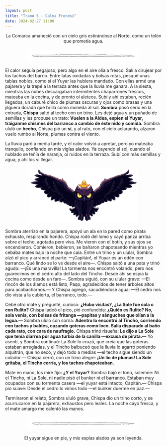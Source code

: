 ```yaml
---
layout: post
title: "Tramo 5 - Calma Frenesí"
date: 2024-02-27 11:00
---
```

<div style="text-align: center;">
  <p>La Comarca amaneció con un cielo gris estirándose al Norte, como un telón que prometía agua.</p>
</div>

<img src="/assets/images/separador.png" alt="Separador" style="display: block; margin: 20px auto;">

El calor seguía pegajoso, pero algo en el aire olía a fresco. Salí a cirujear por los tachos del barrio. Entre latas oxidadas y bolsas rotas, pesqué unas tablas nobles, como si el Yuyar las hubiera mandado. Con ellas armé una pajarera y la trepé a la terraza antes que la lluvia me ganara. A la siesta, mientras las nubes descargaban intermitentes chaparrones frescos, mateaba en la cocina, y de pronto oí aleteos. Subí y ahí estaban, recién llegados, un caburé chico de plumas oscuras y ojos como brasas y una jilguera dorada que brilla como moneda al sol. **Sombra** posó serio en la entrada, **Chispa** saltó al techo con un trino. Les dejé agua y un puñado de semillas y les propuse un trato: **Vuelen a la Aldea, espíen el Yuyar, tráiganme chismes del barranco a cambio de éste nido y comida.** Sombra ululó un **hecho**, Chispa pió un **sí**, y al rato, con el cielo aclarando, alzaron vuelo rumbo al Norte, plumas contra el viento.
<br>

La lluvia paró a media tarde, y el calor volvió a apretar, pero yo mateaba tranquilo, confiando en mis vigías alados. Ya cayendo el sol, cuando el nublado se teñía de naranja, oí ruidos en la terraza. Subí con más semillas y agua, y ahí los vi llegar.

<img src="/assets/images/sombraychispa.png" alt="Sombra y Chispa" style="display: block; margin: 20px auto;">

Sombra aterrizó en la pajarera, apoyó un ala en la pared como pirata exhausto, respirando hondo. Chispa rodó del lomo y cayó panza arriba sobre el techo, agotada pero viva. Me vieron con el botín, y sus ojos se encendieron. Comieron, bebieron, se bañaron chapoteando mientras yo cebaba mates bajo la noche que caía. Entre un trino y un ulular, Sombra alzó el pico y arrancó el parte: —¡Capitán!, el Yuyar es un edén con barranco. Qué lindo se lo ve desde el aire—. Chispa saltó a una pata y trinó agudo: —¡Es una maravilla! La tormenta nos encontró volando, pero nos guarecimos en el cedro alto del lado del Tincho. Desde ahí se espía la cocina como desde un faro—. Sombra siguió, con su ulular grave: —El rincón de los álamos está listo, Paqo, agradecidos de tener árboles altos para acobacharnos.— Y Chispa agregó, sacudiéndose agua: —El cedro nos dio vista a la cubierta, el barranco, todo.—
<br>

Cebé otro mate y pregunté, curioso: **¿Hubo visitas?, ¿La Sole fue sola o con Rulito?** Chispa ladeó el pico, pió confundida: **¿Quién es Rulito? No, sola venía, con bolsas de fritanga —papitas y sánguches que olían a la legua.—** Sombra ululó con sorna: **Adentro lo encontró al Tincho, corriendo con tachos y baldes, cazando goteras como loco. Salía disparado al baño cada rato, con cara de naufragio.** Chispa trinó risueña: **Le dijo a La Sole que tenía diarrea por agua turbia de la canilla —excusa de pirata.—** Yo asentí, y Sombra continuó: La Sole lo cruzó, que creía que las goteras estaban arregladas, y el Tincho balbuceó que la lluvia lo agarró poniendo alquitrán, que no secó, y dejó todo a medias —el techo sigue siendo un colador.— Chispa cerró, con un trino alegre: **¡Un lío de plumas! La Sole gritaba, el Tincho corría, y los tachos chapoteaban.**
<br>

Mate en mano, los miré fijo: **¿Y el Yuyar?** Sombra bajó el tono, solemne: Ni el Tincho, ni La Sole, ni nadie pisó el bunker ni el barranco. Estaban muy ocupados con su tormenta casera —el yuyar está intacto, Capitán.— Chispa pió suave: Desde el cedro lo vimos todo —el bunker duerme en paz.—
<br>

Terminaron el relato, Sombra ululó grave, Chispa dio un trino corto, y se acurrucaron en la pajarera, exhaustos pero leales. La noche cayó fresca, y el mate amargo me calentó las manos.

<img src="/assets/images/separador.png" alt="Separador" style="display: block; margin: 20px auto;">

<div style="text-align: center;">
  <p>El yuyar sigue en pie, y mis espías alados ya son leyenda.</p>
</div>
